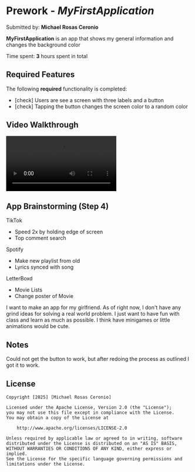 # Prework - *MyFirstApplication*

Submitted by: **Michael Rosas Ceronio**

**MyFirstApplication** is an app that shows my general information and changes the background color 

Time spent: **3** hours spent in total

## Required Features

The following **required** functionality is completed:

- [check] Users are see a screen with three labels and a button
- [check] Tapping the button changes the screen color to a random color

## Video Walkthrough

![](https://i.imgur.com/XNMhVxl.mp4)
 
## App Brainstorming (Step 4)

TikTok
- Speed 2x by holding edge of screen
- Top comment search

Spotify
- Make new playlist from old
- Lyrics synced with song

LetterBoxd
- Movie Lists
- Change poster of Movie

I want to make an app for my girlfriend. As of right now, I don't have any grind ideas for solving a real world problem. I just want to have fun with class and learn as much as possible. I think have minigames or little animations would be cute. 

## Notes

Could not get the button to work, but after redoing the process as outlined I got it to work.
## License

    Copyright [2025] [Michael Rosas Ceronio]

    Licensed under the Apache License, Version 2.0 (the "License");
    you may not use this file except in compliance with the License.
    You may obtain a copy of the License at

        http://www.apache.org/licenses/LICENSE-2.0

    Unless required by applicable law or agreed to in writing, software
    distributed under the License is distributed on an "AS IS" BASIS,
    WITHOUT WARRANTIES OR CONDITIONS OF ANY KIND, either express or implied.
    See the License for the specific language governing permissions and
    limitations under the License.
